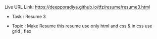 Live URL Link: https://deepporadiya.github.io/tfz/resume/resume3.html

- Task : Resume 3

- Topic : Make Resume  this resume use only html and css &  in css use grid , flex 
